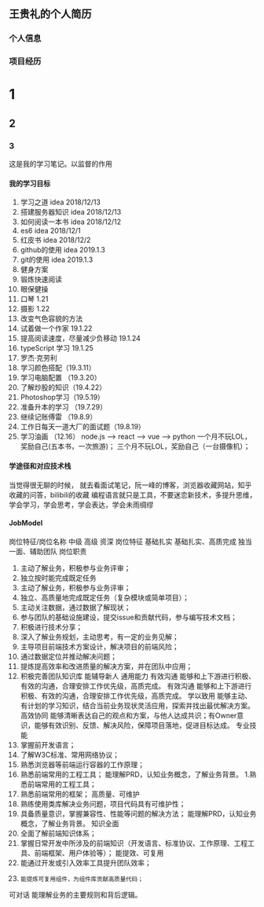 ## 王贵礼的个人简历

### 个人信息

### 项目经历

# 1
## 2
### 3

这是我的学习笔记。以监督的作用
#### 我的学习目标
1. 学习之道      idea  2018/12/13
2. 搭建服务器知识  idea  2018/12/13
3. 如何阅读一本书  idea  2018/12/12
4. es6   idea  2018/12/1
5. 红皮书   idea  2018/12/2
6. github的使用  idea  2019.1.3
7. git的使用   idea  2019.1.3
8. 健身方案
9. 锻炼快速阅读
10. 眼保健操
11. 口琴 1.21
12. 摄影 1.22
13. 改变气色容貌的方法
14. 试着做一个作家  19.1.22
15. 提高阅读速度，尽量减少负移动 19.1.24
16. typeScript 学习 19.1.25
17. 罗杰·克劳利
18. 学习颜色搭配（19.3.11）
19. 学习电脑配置 （19.3.20）
20. 了解炒股的知识（19.4.22）
21. Photoshop学习（19.5.19）
22. 准备升本的学习 （19.7.29）
23. 继续记账傅雷 （19.8.9）
24. 工作日每天一道大厂的面试题（19.8.19）
25. 学习油画 （12.16）
node.js -->  react --> vue --> python
一个月不玩LOL，奖励自己(五本书，一次旅游)；
三个月不玩LOL，奖励自己（一台摄像机）；

#### 学途径和对应技术栈
当觉得很无聊的时候，
就去看面试笔记，阮一峰的博客，浏览器收藏网站，知乎收藏的问答，bilibili的收藏
编程语言就只是工具，不要迷恋新技术，多提升思维，学会学习，学会思考，学会表达，学会未雨绸缪
#### JobModel
岗位特征/岗位名称
中级
高级
资深
岗位特征
基础扎实
基础扎实、高质完成
独当一面、辅助团队
岗位职责
1.  主动了解业务，积极参与业务评审；
2.  独立按时能完成既定任务
1.  主动了解业务，积极参与业务评审；
2.  独立、高质量地完成既定任务（复杂模块或简单项目）；
3.  主动关注数据，通过数据了解现状；
4.  参与团队的基础设施建设，提交issue和贡献代码，参与编写技术文档；
5.  积极进行技术分享；
1.  深入了解业务规划，主动思考，有一定的业务见解；
2.  主导项目前端技术方案设计，解决项目的前端风险；
3.  通过数据定位并推动解决问题；
4.  提炼提高效率和改进质量的解决方案，并在团队中应用；
5.  积极完善团队知识库
能辅导新人
通用能力
有效沟通
能够和上下游进行积极、有效的沟通，合理安排工作优先级，高质完成。
有效沟通
能够和上下游进行积极、有效的沟通，合理安排工作优先级，高质完成。
学以致用
能够主动、有计划的学习知识，结合当前业务现状灵活应用，探索并找出最优解决方案。
高效协同
能够清晰表达自己的观点和方案，与他人达成共识；有Owner意识，能够有效识别、反馈、解决风险，保障项目落地，促进目标达成。
专业技能
1.  掌握前开发语言；
2.  了解W3C标准、常用网络协议；
3.  熟悉浏览器等前端运行容器的工作原理；
4.  熟悉前端常用的工程工具；
能理解PRD，认知业务概念，了解业务背景。
1.熟悉前端常用的工程工具；
2.  熟悉前端常用的框架；
高质量、可维护
1.  熟练使用类库解决业务问题，项目代码具有可维护性；
2.  具备质量意识，掌握兼容性、性能等问题的解决方法；
能理解PRD，认知业务概念，了解业务背景。
知识全面
1.  全面了解前端知识体系；
2.  掌握日常开发中所涉及的前端知识（开发语言、标准协议、工作原理、工程工具、前端框架、用户体验等）；
能提效、可复用
1.  能通过开发或引入效率工具提升团队效率；
2.     能提炼可复用组件，为组件库贡献高质量代码；
可对话
能理解业务的主要规则和背后逻辑。
